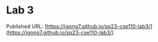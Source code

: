 # Lab 3
Published URL: [https://jgong7.github.io/sp23-cse110-lab3/](https://jgong7.github.io/sp23-cse110-lab3/)
